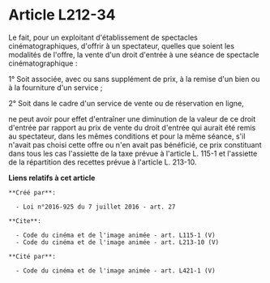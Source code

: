 # Article L212-34

Le fait, pour un exploitant d'établissement de spectacles cinématographiques, d'offrir à un spectateur, quelles que soient
les modalités de l'offre, la vente d'un droit d'entrée à une séance de spectacle cinématographique : 

1° Soit associée, avec ou sans supplément de prix, à la remise d'un bien ou à la fourniture d'un service ; 

2° Soit dans le cadre d'un service de vente ou de réservation en ligne, 

ne peut avoir pour effet d'entraîner une diminution de la valeur de ce droit d'entrée par rapport au prix de vente du droit
d'entrée qui aurait été remis au spectateur, dans les mêmes conditions et pour la même séance, s'il n'avait pas choisi cette
offre ou n'en avait pas bénéficié, ce prix constituant dans tous les cas l'assiette de la taxe prévue à l'article L. 115-1 et
l'assiette de la répartition des recettes prévue à l'article L. 213-10.

**Liens relatifs à cet article**

	**Créé par**:

	  - Loi n°2016-925 du 7 juillet 2016 - art. 27

	**Cite**:

	  - Code du cinéma et de l'image animée - art. L115-1 (V)
	  - Code du cinéma et de l'image animée - art. L213-10 (V)

	**Cité par**:

	  - Code du cinéma et de l'image animée - art. L421-1 (V)
